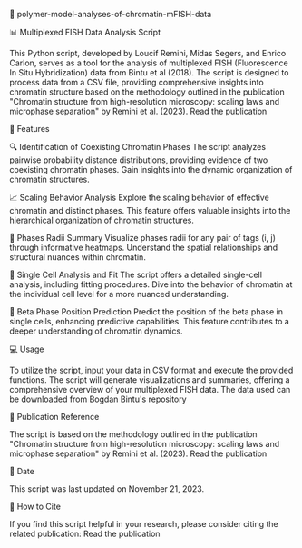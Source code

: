 :dna: polymer-model-analyses-of-chromatin-mFISH-data

:bar_chart: Multiplexed FISH Data Analysis Script

This Python script, developed by Loucif Remini, Midas Segers, and Enrico Carlon, serves as a tool for the analysis of multiplexed FISH (Fluorescence In Situ Hybridization) data from Bintu et al (2018). The script is designed to process data from a CSV file, providing comprehensive insights into chromatin structure based on the methodology outlined in the publication "Chromatin structure from high-resolution microscopy: scaling laws and microphase separation" by Remini et al. (2023).
Read the publication

:rocket: Features

:mag: Identification of Coexisting Chromatin Phases
The script analyzes pairwise probability distance distributions, providing evidence of two coexisting chromatin phases. Gain insights into the dynamic organization of chromatin structures.

:chart_with_upwards_trend: Scaling Behavior Analysis
Explore the scaling behavior of effective chromatin and distinct phases. This feature offers valuable insights into the hierarchical organization of chromatin structures.

:triangular_ruler: Phases Radii Summary
Visualize phases radii for any pair of tags (i, j) through informative heatmaps. Understand the spatial relationships and structural nuances within chromatin.

:microscope: Single Cell Analysis and Fit
The script offers a detailed single-cell analysis, including fitting procedures. Dive into the behavior of chromatin at the individual cell level for a more nuanced understanding.

:crystal_ball: Beta Phase Position Prediction
Predict the position of the beta phase in single cells, enhancing predictive capabilities. This feature contributes to a deeper understanding of chromatin dynamics.

:computer: Usage

To utilize the script, input your data in CSV format and execute the provided functions. The script will generate visualizations and summaries, offering a comprehensive overview of your multiplexed FISH data.
The data used can be downloaded from Bogdan Bintu's repository

:page_facing_up: Publication Reference

The script is based on the methodology outlined in the publication "Chromatin structure from high-resolution microscopy: scaling laws and microphase separation" by Remini et al. (2023).
Read the publication

:date: Date

This script was last updated on November 21, 2023.

:bookmark_tabs: How to Cite

If you find this script helpful in your research, please consider citing the related publication: Read the publication
